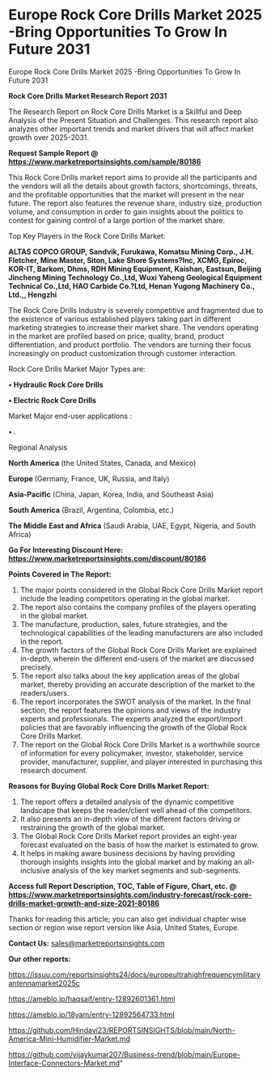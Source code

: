 # Europe Rock Core Drills Market 2025 -Bring Opportunities To Grow In Future 2031
 Europe Rock Core Drills Market 2025 -Bring Opportunities To Grow In Future 2031

<strong>Rock Core Drills Market Research Report 2031</strong>

The Research Report on Rock Core Drills Market is a Skillful and Deep Analysis of the Present Situation and Challenges. This research report also analyzes other important trends and market drivers that will affect market growth over 2025-2031.

<strong>Request Sample Report @ <a href=https://www.marketreportsinsights.com/sample/80186>https://www.marketreportsinsights.com/sample/80186</a></strong>

This Rock Core Drills market report aims to provide all the participants and the vendors will all the details about growth factors, shortcomings, threats, and the profitable opportunities that the market will present in the near future. The report also features the revenue share, industry size, production volume, and consumption in order to gain insights about the politics to contest for gaining control of a large portion of the market share.

Top Key Players in the Rock Core Drills Market:

<strong>ALTAS COPCO GROUP, Sandvik, Furukawa, Komatsu Mining Corp., J.H. Fletcher, Mine Master, Siton, Lake Shore Systems?Inc, XCMG, Epiroc, KOR-IT, Barkom, Dhms, RDH Mining Equipment, Kaishan, Eastsun, Beijing Jincheng Mining Technology Co.,Ltd, Wuxi Yaheng Geological Equipment Technical Co.,Ltd, HAO Carbide Co.?Ltd, Henan Yugong Machinery Co., Ltd.,, Hengzhi</strong>

The Rock Core Drills Industry is severely competitive and fragmented due to the existence of various established players taking part in different marketing strategies to increase their market share. The vendors operating in the market are profiled based on price, quality, brand, product differentiation, and product portfolio. The vendors are turning their focus increasingly on product customization through customer interaction.

Rock Core Drills Market Major Types are:

<strong>• Hydraulic Rock Core Drills

• Electric Rock Core Drills</strong>

Market Major end-user applications :

<strong>• .</strong>

Regional Analysis

</u><strong><b>North America</b></strong> (the United States, Canada, and Mexico)

<strong><b>Europe </b></strong>(Germany, France, UK, Russia, and Italy)

<strong><b>Asia-Pacific</b></strong> (China, Japan, Korea, India, and Southeast Asia)

<strong><b>South America</b></strong> (Brazil, Argentina, Colombia, etc.)

<strong><b>The Middle East and Africa</b></strong> (Saudi Arabia, UAE, Egypt, Nigeria, and South Africa)

<strong>Go For Interesting Discount Here: <a href=https://www.marketreportsinsights.com/discount/80186>https://www.marketreportsinsights.com/discount/80186</a></strong>

<strong>Points Covered in The Report:</strong>
<ol>
  <li>The major points considered in the Global Rock Core Drills Market report include the leading competitors operating in the global market.</li>
  <li>The report also contains the company profiles of the players operating in the global market.</li>
  <li>The manufacture, production, sales, future strategies, and the technological capabilities of the leading manufacturers are also included in the report.</li>
  <li>The growth factors of the Global Rock Core Drills Market are explained in-depth, wherein the different end-users of the market are discussed precisely.</li>
  <li>The report also talks about the key application areas of the global market, thereby providing an accurate description of the market to the readers/users.</li>
  <li>The report incorporates the SWOT analysis of the market. In the final section, the report features the opinions and views of the industry experts and professionals. The experts analyzed the export/import policies that are favorably influencing the growth of the Global Rock Core Drills Market.</li>
  <li>The report on the Global Rock Core Drills Market is a worthwhile source of information for every policymaker, investor, stakeholder, service provider, manufacturer, supplier, and player interested in purchasing this research document.</li>
</ol>
<strong>Reasons for Buying Global Rock Core Drills Market Report:</strong>

<ol>
  <li>The report offers a detailed analysis of the dynamic competitive landscape that keeps the reader/client well ahead of the competitors.</li>
  <li>It also presents an in-depth view of the different factors driving or restraining the growth of the global market.</li>
  <li>The Global Rock Core Drills Market report provides an eight-year forecast evaluated on the basis of how the market is estimated to grow.</li>
  <li>It helps in making aware business decisions by having providing thorough insights insights into the global market and by making an all-inclusive analysis of the key market segments and sub-segments.</li>
</ol>
<strong>Access full Report Description, TOC, Table of Figure, Chart, etc. @ <a href=https://www.marketreportsinsights.com/industry-forecast/rock-core-drills-market-growth-and-size-2021-80186>https://www.marketreportsinsights.com/industry-forecast/rock-core-drills-market-growth-and-size-2021-80186</a></strong>


Thanks for reading this article; you can also get individual chapter wise section or region wise report version like Asia, United States, Europe.

<strong>Contact Us:</strong>
sales@marketreportsinsights.com

<strong>Our other reports:</strong>

<a href=https://issuu.com/reportsinsights24/docs/europeultrahighfrequencymilitaryantennamarket2025c>https://issuu.com/reportsinsights24/docs/europeultrahighfrequencymilitaryantennamarket2025c</a>

<a href=https://ameblo.jp/haqsaif/entry-12892601361.html>https://ameblo.jp/haqsaif/entry-12892601361.html</a>

<a href=https://ameblo.jp/18yam/entry-12892564733.html>https://ameblo.jp/18yam/entry-12892564733.html</a>

<a href=https://github.com/Hindavi23/REPORTSINSIGHTS/blob/main/North-America-Mini-Humidifier-Market.md>https://github.com/Hindavi23/REPORTSINSIGHTS/blob/main/North-America-Mini-Humidifier-Market.md</a>

<a href=https://github.com/vijaykumar207/Business-trend/blob/main/Europe-Interface-Connectors-Market.md>https://github.com/vijaykumar207/Business-trend/blob/main/Europe-Interface-Connectors-Market.md</a>"
